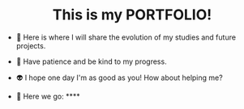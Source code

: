 <h1 align="center">This is my PORTFOLIO!</h1>

- 📝 Here is where I will share the evolution of my studies and future projects.

- 👾 Have patience and be kind to my progress.

- 👽 I hope one day I'm as good as you! How about helping me?

- 🌱 Here we go: ****
